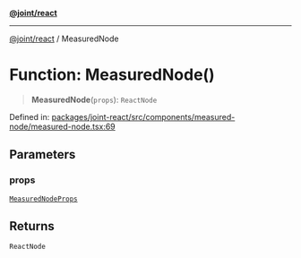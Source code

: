 [**@joint/react**](../README.md)

***

[@joint/react](../README.md) / MeasuredNode

# Function: MeasuredNode()

> **MeasuredNode**(`props`): `ReactNode`

Defined in: [packages/joint-react/src/components/measured-node/measured-node.tsx:69](https://github.com/samuelgja/joint/blob/main/packages/joint-react/src/components/measured-node/measured-node.tsx#L69)

## Parameters

### props

[`MeasuredNodeProps`](../interfaces/MeasuredNodeProps.md)

## Returns

`ReactNode`
